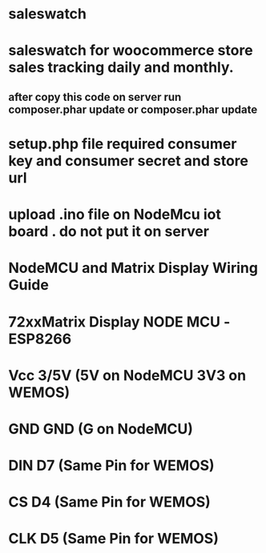 
# saleswatch

# saleswatch for woocommerce store sales tracking daily and monthly.


## after copy this code on server run composer.phar update or composer.phar update

# setup.php file required consumer key and consumer secret and store url

# upload .ino file on NodeMcu iot board . do not put it on server

# NodeMCU and Matrix Display Wiring Guide



# 72xxMatrix Display         NODE MCU -ESP8266
#   Vcc                     3/5V (5V on NodeMCU 3V3 on WEMOS)
#   GND                     GND (G on NodeMCU)
#   DIN                     D7 (Same Pin for WEMOS)
#   CS                      D4 (Same Pin for WEMOS)
#   CLK                     D5 (Same Pin for WEMOS)